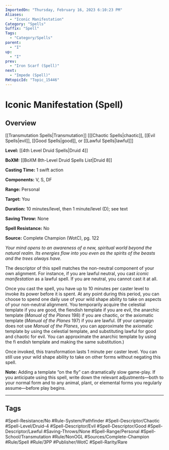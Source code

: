 ```yaml
---
ImportedOn: "Thursday, February 16, 2023 6:10:23 PM"
Aliases:
  - "Iconic Manifestation"
Category: "Spells"
Suffix: "Spell"
Tags:
  - "Category/Spells"
parent:
  - "I"
up:
  - "I"
prev:
  - "Iron Scarf (Spell)"
next:
  - "Impede (Spell)"
RWtopicId: "Topic_15446"
---
```

# Iconic Manifestation (Spell)
## Overview
[[Transmutation Spells|Transmutation]] \[[[Chaotic Spells|chaotic]], [[Evil Spells|evil]], [[Good Spells|good]], or [[Lawful Spells|lawful]]]

**Level:** [[4th Level Druid Spells|Druid 4]]

**BoXM:** [[BoXM 8th-Level Druid Spells List|Druid 8]]

**Casting Time:** 1 swift action

**Components:** V, S, DF

**Range:** Personal

**Target:** You

**Duration:** 10 minutes/level, then 1 minute/level (D); see text

**Saving Throw:** None

**Spell Resistance:** No

**Source:** Complete Champion (WotC), pg. 122

*Your mind opens to an awareness of a new, spiritual world beyond the natural realm. Its energies flow into you even as the spirits of the beasts and the trees always have.*

The descriptor of this spell matches the non-neutral component of your own alignment. For instance, if you are lawful neutral, you cast *iconic manifestation* as a lawful spell. If you are neutral, you cannot cast it at all.

Once you cast the spell, you have up to 10 minutes per caster level to invoke its power before it is spent. At any point during this period, you can choose to spend one daily use of your wild shape ability to take on aspects of your non-neutral alignment. You temporarily acquire the celestial template if you are good, the fiendish template if you are evil, the anarchic template (*Manual of the Planes* 198) if you are chaotic, or the axiomatic template (*Manual of the Planes* 197) if you are lawful. (If your campaign does not use *Manual of the Planes*, you can approximate the axiomatic template by using the celestial template, and substituting lawful for good and chaotic for evil. You can approximate the anarchic template by using the fi endish template and making the same substitution.)

Once invoked, this transformation lasts 1 minute per caster level. You can still use your wild shape ability to take on other forms without negating this spell.

**Note:** Adding a template “on the fly” can dramatically slow game-play. If you anticipate using this spell, write down the relevant adjustments—both to your normal form and to any animal, plant, or elemental forms you regularly assume—before play begins.


---
## Tags
#Spell-Resistance/No #Rule-System/Pathfinder #Spell-Descriptor/Chaotic #Spell-Level/Druid-4 #Spell-Descriptor/Evil #Spell-Descriptor/Good #Spell-Descriptor/Lawful #Saving-Throws/None #Spell-Range/Personal #Spell-School/Transmutation #Rule/NonOGL #Sources/Complete-Champion #Rule/Spell #Rule/3PP #Publisher/WotC #Spell-Rarity/Rare


